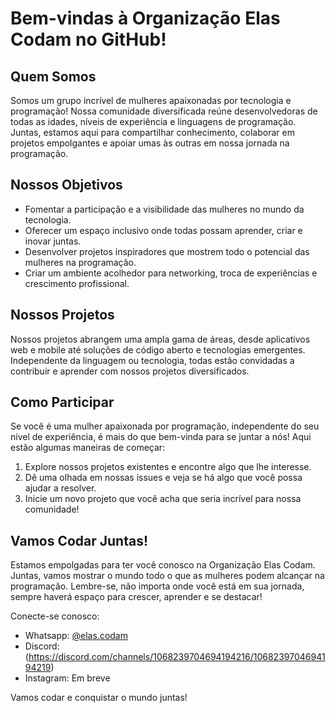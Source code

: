 # Bem-vindas à Organização Elas Codam no GitHub!

## Quem Somos

Somos um grupo incrível de mulheres apaixonadas por tecnologia e programação! Nossa comunidade diversificada reúne desenvolvedoras de todas as idades, níveis de experiência e linguagens de programação. Juntas, estamos aqui para compartilhar conhecimento, colaborar em projetos empolgantes e apoiar umas às outras em nossa jornada na programação.

## Nossos Objetivos

- Fomentar a participação e a visibilidade das mulheres no mundo da tecnologia.
- Oferecer um espaço inclusivo onde todas possam aprender, criar e inovar juntas.
- Desenvolver projetos inspiradores que mostrem todo o potencial das mulheres na programação.
- Criar um ambiente acolhedor para networking, troca de experiências e crescimento profissional.

## Nossos Projetos

Nossos projetos abrangem uma ampla gama de áreas, desde aplicativos web e mobile até soluções de código aberto e tecnologias emergentes. Independente da linguagem ou tecnologia, todas estão convidadas a contribuir e aprender com nossos projetos diversificados.

## Como Participar

Se você é uma mulher apaixonada por programação, independente do seu nível de experiência, é mais do que bem-vinda para se juntar a nós! Aqui estão algumas maneiras de começar:

1. Explore nossos projetos existentes e encontre algo que lhe interesse.
2. Dê uma olhada em nossas issues e veja se há algo que você possa ajudar a resolver.
3. Inicie um novo projeto que você acha que seria incrível para nossa comunidade!

## Vamos Codar Juntas!

Estamos empolgadas para ter você conosco na Organização Elas Codam. Juntas, vamos mostrar o mundo todo o que as mulheres podem alcançar na programação. Lembre-se, não importa onde você está em sua jornada, sempre haverá espaço para crescer, aprender e se destacar!

Conecte-se conosco:

- Whatsapp: [@elas.codam](https://chat.whatsapp.com/ImzzXVhVKy0BuB373AALgt)
- Discord: (https://discord.com/channels/1068239704694194216/1068239704694194219)
- Instagram: Em breve

Vamos codar e conquistar o mundo juntas!


